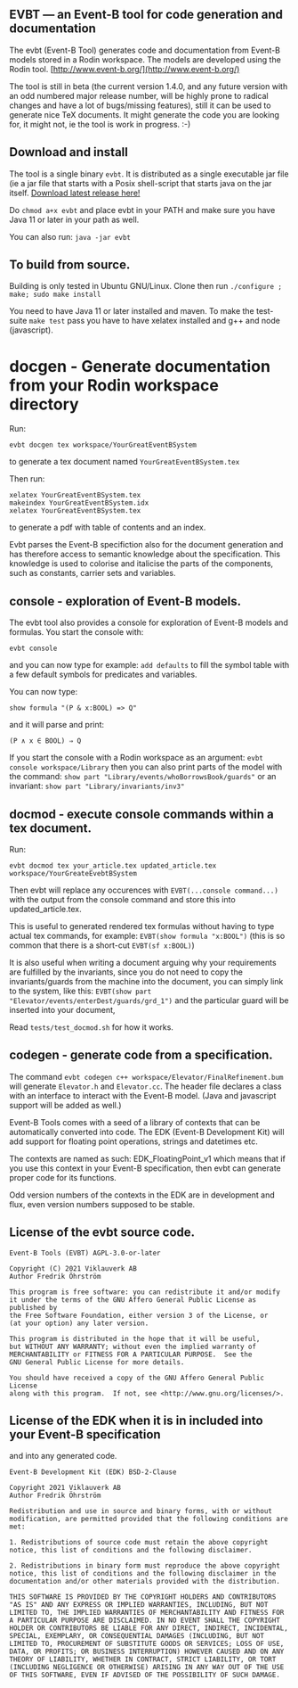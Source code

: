 ## EVBT — an Event-B tool for code generation and documentation

The evbt (Event-B Tool) generates code and documentation from Event-B models
stored in a Rodin workspace. The models are developed using the Rodin tool.
[http://www.event-b.org/](http://www.event-b.org/)

The tool is still in beta (the current version 1.4.0, and any future version with an odd numbered
major release number, will be highly prone to radical changes and have a lot of bugs/missing features),
still it can be used to generate nice TeX documents.  It might generate the code you
are looking for, it might not, ie the tool is work in progress. :-)

## Download and install

The tool is a single binary `evbt`. It is distributed as a single executable jar file (ie
a jar file that starts with a Posix shell-script that starts java on the jar itself.
[Download latest release here!](https://github.com/viklauverk/EventBTool/releases/download/v1.4.0/evbt)

Do `chmod a+x evbt` and place evbt in your PATH and make sure you have Java 11 or later in your path as well.

You can also run: `java -jar evbt`

## To build from source.

Building is only tested in Ubuntu GNU/Linux. Clone then run `./configure ; make; sudo make install`

You need to have Java 11 or later installed and maven. To make the test-suite `make test` pass
you have to have xelatex installed and g++ and node (javascript).

# docgen - Generate documentation from your Rodin workspace directory

Run:
```
evbt docgen tex workspace/YourGreatEventBSystem
```
to generate a tex document named `YourGreatEventBSystem.tex`

Then run:
```
xelatex YourGreatEventBSystem.tex
makeindex YourGreatEventBSystem.idx
xelatex YourGreatEventBSystem.tex
```
to generate a pdf with table of contents and an index.

Evbt parses the Event-B specifiction also for the document generation
and has therefore access to semantic knowledge about the
specification.  This knowledge is used to colorise and italicise the
parts of the components, such as constants, carrier sets and
variables.

## console - exploration of Event-B models.

The evbt tool also provides a console for exploration of Event-B models and formulas. You start
the console with:
```
evbt console
```
and you can now type for example: `add defaults` to fill the
symbol table with a few default symbols for predicates and variables.

You can now type:
```
show formula "(P & x:BOOL) => Q"
```
and it will parse and print:
```
(P ∧ x ∈ BOOL) ⇒ Q
```

If you start the console with a Rodin workspace as an argument:
`evbt console workspace/Library` then you can also print parts of the model with the command:
`show part "Library/events/whoBorrowsBook/guards"` or an invariant:
`show part "Library/invariants/inv3"`

## docmod - execute console commands within a tex document.

Run:
```
evbt docmod tex your_article.tex updated_article.tex workspace/YourGreateEvebtBSystem
```

Then evbt will replace any occurences with `EVBT(...console command...)` with the
output from the console command and store this into updated_article.tex.

This is useful to generated rendered tex formulas without having to type actual tex commands,
for example: `EVBT(show formula "x:BOOL")` (this is so common that there is a short-cut `EVBT(sf x:BOOL)`)

It is also useful when writing a document arguing why your requirements are fulfilled
by the invariants, since you do not need to copy the invariants/guards from the machine
into the document, you can simply link to the system, like this:
`EVBT(show part "Elevator/events/enterDest/guards/grd_1")` and the particular guard
will be inserted into your document,

Read `tests/test_docmod.sh` for how it works.

## codegen - generate code from a specification.

The command `evbt codegen c++ workspace/Elevator/FinalRefinement.bum` will generate `Elevator.h` and `Elevator.cc`.
The header file declares a class with an interface to interact with the Event-B model. (Java and javascript support will be added as well.)

Event-B Tools comes with a seed of a library of contexts that can be automatically converted into code.
The EDK (Event-B Development Kit) will add support for floating point operations, strings and datetimes etc.

The contexts are named as such: EDK_FloatingPoint_v1 which means that if you use this context
in your Event-B specification, then evbt can generate proper code for its functions.

Odd version numbers of the contexts in the EDK are in development and flux, even version numbers supposed to be stable.

## License of the evbt source code.

```
Event-B Tools (EVBT) AGPL-3.0-or-later

Copyright (C) 2021 Viklauverk AB
Author Fredrik Öhrström

This program is free software: you can redistribute it and/or modify
it under the terms of the GNU Affero General Public License as published by
the Free Software Foundation, either version 3 of the License, or
(at your option) any later version.

This program is distributed in the hope that it will be useful,
but WITHOUT ANY WARRANTY; without even the implied warranty of
MERCHANTABILITY or FITNESS FOR A PARTICULAR PURPOSE.  See the
GNU General Public License for more details.

You should have received a copy of the GNU Affero General Public License
along with this program.  If not, see <http://www.gnu.org/licenses/>.
```

## License of the EDK when it is in included into your Event-B specification
and into any generated code.

```
Event-B Development Kit (EDK) BSD-2-Clause

Copyright 2021 Viklauverk AB
Author Fredrik Öhrström

Redistribution and use in source and binary forms, with or without
modification, are permitted provided that the following conditions are
met:

1. Redistributions of source code must retain the above copyright
notice, this list of conditions and the following disclaimer.

2. Redistributions in binary form must reproduce the above copyright
notice, this list of conditions and the following disclaimer in the
documentation and/or other materials provided with the distribution.

THIS SOFTWARE IS PROVIDED BY THE COPYRIGHT HOLDERS AND CONTRIBUTORS
"AS IS" AND ANY EXPRESS OR IMPLIED WARRANTIES, INCLUDING, BUT NOT
LIMITED TO, THE IMPLIED WARRANTIES OF MERCHANTABILITY AND FITNESS FOR
A PARTICULAR PURPOSE ARE DISCLAIMED. IN NO EVENT SHALL THE COPYRIGHT
HOLDER OR CONTRIBUTORS BE LIABLE FOR ANY DIRECT, INDIRECT, INCIDENTAL,
SPECIAL, EXEMPLARY, OR CONSEQUENTIAL DAMAGES (INCLUDING, BUT NOT
LIMITED TO, PROCUREMENT OF SUBSTITUTE GOODS OR SERVICES; LOSS OF USE,
DATA, OR PROFITS; OR BUSINESS INTERRUPTION) HOWEVER CAUSED AND ON ANY
THEORY OF LIABILITY, WHETHER IN CONTRACT, STRICT LIABILITY, OR TORT
(INCLUDING NEGLIGENCE OR OTHERWISE) ARISING IN ANY WAY OUT OF THE USE
OF THIS SOFTWARE, EVEN IF ADVISED OF THE POSSIBILITY OF SUCH DAMAGE.
```
